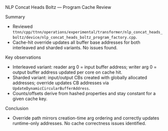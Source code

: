 NLP Concat Heads Boltz — Program Cache Review

Summary

- Reviewed `ttnn/cpp/ttnn/operations/experimental/transformer/nlp_concat_heads_boltz/device/nlp_concat_heads_boltz_program_factory.cpp`.
- Cache-hit override updates all buffer base addresses for both interleaved and sharded variants. No issues found.

Key observations

- Interleaved variant: reader arg 0 = input buffer address; writer arg 0 = output buffer address updated per core on cache hit.
- Sharded variant: input/output CBs created with globally allocated addresses; override updates CB addresses via `UpdateDynamicCircularBufferAddress`.
- Counts/offsets derive from hashed properties and stay constant for a given cache key.

Conclusion

- Override path mirrors creation-time arg ordering and correctly updates runtime-only addresses. No cache correctness issues identified.
